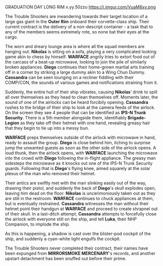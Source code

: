 GRADUATION DAY
LONG RIM
x.yy.50zzu
https://i.imgur.com/VuaM8xy.png

The Trouble Shooters are meandering towards their target location of a large gas giant in the **Outer Rim** onboard their corvette-class ship. Their current contract is the delivery of a non-descript container - a task that to any of the members seems extremely rote, so none bat their eyes at the cargo.

The worn and dreary lounge area is where all the squad members are hanging out. **Nikolas** is sitting on a sofa, playing a very complicated looking game akin to chess by himself. **WARFACE** angrily tries to extort food out of the carcass of a beat-up microwave, looking to join the pile of similarly broken appliances. **Diego** continues their home-grown martial arts training off in a corner by striking a large dummy akin to a Wing Chun Dummy. **Cassandra** can be seen lounging on a recliner fiddling with their COMP/CON, the sounds of various games and notifications straining from it.

Suddenly, the entire hull of their ship vibrates, causing **Nikolas**' drink to spill all over themselves as they head to clean themselves off. Moments later, the sound of one of the airlocks can be heard forcibily opening. **Cassandra** rushes to the bridge of their ship to look at the camera feeds of the airlock. On the screen they see 4 people that can be identified as **IPS-N Trunk Security**. There is a 5th member alongside them, identifiably **Brigade-Legion** as they take off their helmet with one hand, revealing greasy hair that they begin to tie up into a messy bun. 

**WARFACE** preps themselves outside of the airlock with microwave in hand, ready to assault the group. **Diego** is close behind him, itching to surprise jump the unwanted guests as soon as the other side of the airlock opens. A loud thunk, then the airlock opens, with **WARFACE** launching the microwave into the crowd with **Diego** following the in-flight appliance. The greasy man sidesteps the microwave as it knocks out one of the IPS-N Trunk Security guards. Following that is **Diego**'s flying knee, aimed squarely at the solar plexus of the man who removed their helmet. 

Their antics are swiftly met with the man slinking easily out of the way, drawing their pistol, and suddenly the back of **Diego**'s skull explodes open, leaving him dead on the floor. **Nikolas** is uncerimoniously taken out as they are still in the restroom. **WARFACE** continues to chuck appliances at them, but is eventually restrained. **Cassandra** witnesses the man without their helmet point their handgun at **WARFACE** and proceed to create shrapnel out of their skull. In a last-ditch attempt, **Cassandra** attempts to forcefully close the airlock with everyone still on the ship, and tell **Luka**, their NHP Companion, to implode the ship.

As this is happening, a shadow is cast over the blister-pod cockpit of the ship, and suddenly a cyan-white light engulfs the cockpit.

The Trouble Shooters never completed their contract, their names have been expunged from **MIRRORSMOKE MERCENARY**'s records, and another upstart detachment has been snuffed out before their prime.

